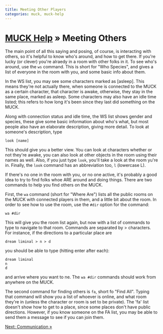 ```yaml
---
title: Meeting Other Players
categories: muck, muck-help
---
```

# [MUCK Help](/muck/help) &raquo; Meeting Others

The main point of all this saying and posing, of course, is interacting with others, so it's helpful to know who's around, and how to get there.  If you're lucky (or clever) you're alraedy in a room with other folks in it.  To see who's around, use the `ws` command.  This is short for "Who Species", and gives a list of everyone in the room with you, and some basic info about them.

In the WS list, you may see some characters marked as [asleep].  This means they're not actually there, when someone is connected to the MUCK as a certain character, that character is awake, otherwise, they stay in the same place, marked as asleep.  Some characters may also have an idle time listed; this refers to how long it's been since they last did something on the MUCK.

Along with connection status and idle time, the WS list shows gender and species, these give some basic information about who's what, but most people also have an elaborate description, giving more detail.  To look at someone's description, type

    look [name]

This should give you a better view.  You can look at characters whether or not they're awake, you can also look at other objects in the room using their names as well.  Also, if you just type `look`, you'll take a look at the room yu're in.  Finally, the `look` command has an abbreviation too, `l` (lowercase L).

If there's no one in the room with you, or no one active, it's probably a good idea to try to find folks whoe ARE around and doing things.  There are two commands to help you find others on the MUCK.

First, the `wa` command (short for "Where Are") lists all the public rooms on the MUCK with connected players in them, and a little bit about the room. In order to see how to use the room, use the `#dir` option for the command:

    wa #dir

This will give you the room list again, but now with a list of commands to type to navigate to that room.  Commands are separated by > characters.  For instance, if the directions to a particular place are

    dream liminal > n > d

you should be able to type (hitting enter after each):

    dream liminal
    n
    d

and arrive where you want to ne.  The `wa #dir` commands should work from anywhere on the MUCK.

The second command for finding others is `fa`, short fo "Find All".  Typing that command will show you a list of whoever is online, and what room they're in (unless the character or room is set to be private). The 'fa' list doesn't show how to get to a place, since some places don't have public directions. However, if you know someone on the FA list, you may be able to send them a message to see if you can join them.

[Next: Communication &raquo;](communication)
